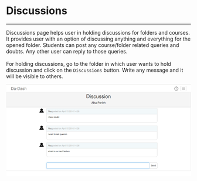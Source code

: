 # Discussions


---

Discussions page helps user in holding discussions for folders and courses. It provides user with an option of discussing anything and everything for the opened folder. Students can post any course/folder related queries and doubts. Any other user can reply to those queries.
<br/>
<br/>
For holding discussions, go to the folder in which user wants to hold discussion and click on the `Discussions` button. Write any message and it will be visible to others.

![](discussion.png)

